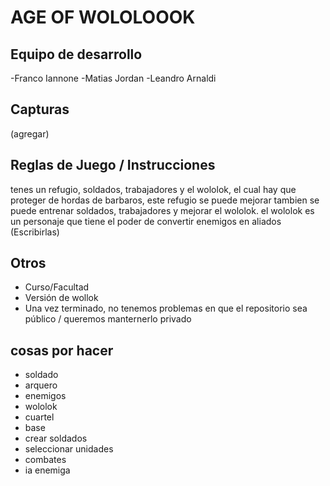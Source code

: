 # AGE OF WOLOLOOOK

## Equipo de desarrollo

-Franco Iannone
-Matias Jordan
-Leandro Arnaldi

## Capturas

(agregar)

## Reglas de Juego / Instrucciones
tenes un refugio, soldados, trabajadores y el wololok, el cual hay que proteger de hordas de barbaros, este refugio se puede mejorar
tambien se puede entrenar soldados, trabajadores y mejorar el wololok.
el wololok es un personaje que tiene el poder de convertir enemigos en aliados
(Escribirlas)


## Otros

- Curso/Facultad
- Versión de wollok
- Una vez terminado, no tenemos problemas en que el repositorio sea público / queremos manternerlo privado
## cosas por hacer
- soldado
- arquero
- enemigos
- wololok
- cuartel
- base
- crear soldados
- seleccionar unidades
- combates
- ia enemiga
